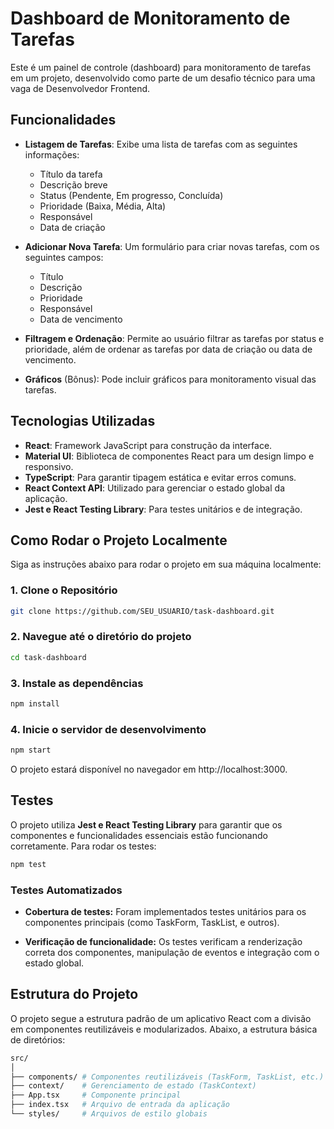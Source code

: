 # Dashboard de Monitoramento de Tarefas

Este é um painel de controle (dashboard) para monitoramento de tarefas em um projeto, desenvolvido como parte de um desafio técnico para uma vaga de Desenvolvedor Frontend.

## Funcionalidades

- **Listagem de Tarefas**: Exibe uma lista de tarefas com as seguintes informações:
  - Título da tarefa
  - Descrição breve
  - Status (Pendente, Em progresso, Concluída)
  - Prioridade (Baixa, Média, Alta)
  - Responsável
  - Data de criação

- **Adicionar Nova Tarefa**: Um formulário para criar novas tarefas, com os seguintes campos:
  - Título
  - Descrição
  - Prioridade
  - Responsável
  - Data de vencimento

- **Filtragem e Ordenação**: Permite ao usuário filtrar as tarefas por status e prioridade, além de ordenar as tarefas por data de criação ou data de vencimento.

- **Gráficos** (Bônus): Pode incluir gráficos para monitoramento visual das tarefas.

## Tecnologias Utilizadas

- **React**: Framework JavaScript para construção da interface.
- **Material UI**: Biblioteca de componentes React para um design limpo e responsivo.
- **TypeScript**: Para garantir tipagem estática e evitar erros comuns.
- **React Context API**: Utilizado para gerenciar o estado global da aplicação.
- **Jest e React Testing Library**: Para testes unitários e de integração.

## Como Rodar o Projeto Localmente

Siga as instruções abaixo para rodar o projeto em sua máquina localmente:

### 1. Clone o Repositório

```bash
git clone https://github.com/SEU_USUARIO/task-dashboard.git
```
### 2. Navegue até o diretório do projeto

```bash
cd task-dashboard
```
### 3. Instale as dependências

```bash
npm install
```
### 4. Inicie o servidor de desenvolvimento

```bash
npm start
```
O projeto estará disponível no navegador em http://localhost:3000.

## Testes

O projeto utiliza **Jest e React Testing Library** para garantir que os componentes e funcionalidades essenciais estão funcionando corretamente. Para rodar os testes:

```bash
npm test
```

### Testes Automatizados

  - **Cobertura de testes:** Foram implementados testes unitários para os componentes principais (como TaskForm, TaskList, e outros).

  - **Verificação de funcionalidade:** Os testes verificam a renderização correta dos componentes, manipulação de eventos e integração com o estado global.

## Estrutura do Projeto

O projeto segue a estrutura padrão de um aplicativo React com a divisão em componentes reutilizáveis e modularizados. Abaixo, a estrutura básica de diretórios:

```bash
src/
│
├── components/ # Componentes reutilizáveis (TaskForm, TaskList, etc.)
├── context/    # Gerenciamento de estado (TaskContext)
├── App.tsx     # Componente principal
├── index.tsx   # Arquivo de entrada da aplicação
└── styles/     # Arquivos de estilo globais
```
